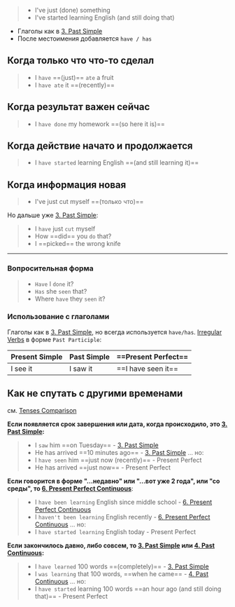 > - I've just (done) something
> - I've started learning English (and still doing that)

- Глаголы как в [3. Past Simple](3.%20Past%20Simple.md)
- После местоимения добавляется `have / has`

## Когда только что что-то сделал

> - I `have` ==(just)== `ate` a fruit
> - I `have ate` it ==(recently)==

## Когда результат важен сейчас

> - I `have done` my homework ==(so here it is)==

## Когда действие начато и продолжается

> - I `have started` learning English ==(and still learning it)==

## Когда информация новая

> - I've just cut myself ==(только что)==

Но дальше уже [3. Past Simple](3.%20Past%20Simple.md):

> - I `have` just `cut` myself
> - How ==did== you `do` that?
> - I ==picked== the wrong knife

-----

### Вопросительная форма

> - `Have` I `done` it?
> - `Has` she `seen` that?
> - Where `have` they `seen` it? 

### Использование с глаголами

Глаголы как в [3. Past Simple](3.%20Past%20Simple.md), но всегда используется `have/has`. [Irregular Verbs](../Basics/Irregular%20Verbs.md) в форме `Past Participle`:

| Present Simple | Past Simple | ==Present Perfect== |
| - | - | - |
| I see it | I saw it | ==I have seen it== |

## Как не спутать с другими временами

см. [Tenses Comparison](Tenses%20Comparison.md)

**Если появляется срок завершения или дата, когда происходило, это [3. Past Simple](3.%20Past%20Simple.md):**
> - I `saw` him ==on Tuesday== - [3. Past Simple](3.%20Past%20Simple.md)
> - He has arrived ==10 minutes ago== - [3. Past Simple](3.%20Past%20Simple.md)
> ... но:
> - I `have seen` him ==just now (recently)== - Present Perfect
> - He has arrived ==just now== - Present Perfect

**Если говорится в форме "...недавно" или "...вот уже 2 года", или "со среды", то [6. Present Perfect Continuous](6.%20Present%20Perfect%20Continuous.md)**:
> - I `have been learning` English since middle school - [6. Present Perfect Continuous](6.%20Present%20Perfect%20Continuous.md)
> - I `haven't been learning` English recently - [6. Present Perfect Continuous](6.%20Present%20Perfect%20Continuous.md)
> ... но:
> - I `have started learning` English today - Present Perfect

**Если закончилось давно, либо совсем, то [3. Past Simple](3.%20Past%20Simple.md) или [4. Past Continuous](4.%20Past%20Continuous.md):**
> - I `have learned` 100 words ==(completely)== - [3. Past Simple](3.%20Past%20Simple.md)
> - I `was learning` that 100 words, ==when he came== - [4. Past Continuous](4.%20Past%20Continuous.md)
> ... но:
> - I `have started` learning 100 words ==an hour ago (and still doing that)== - Present Perfect
